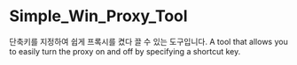 # Simple_Win_Proxy_Tool
단축키를 지정하여 쉽게 프록시를 켰다 끌 수 있는 도구입니다. A tool that allows you to easily turn the proxy on and off by specifying a shortcut key.
